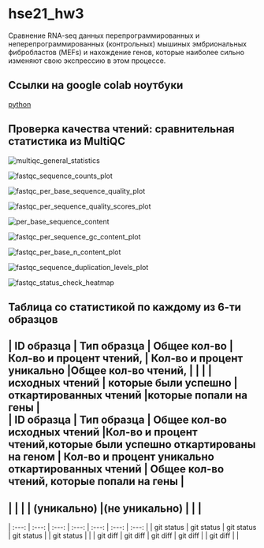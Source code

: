 # hse21_hw3
Сравнение RNA-seq данных перепрограммированных и неперепрограммированных (контрольных) мышиных эмбриональных фибробластов (MEFs) и нахождение генов, которые наиболее сильно изменяют свою экспрессию в этом процессе.


## Ссылки на google colab ноутбуки

[python](https://colab.research.google.com/drive/1mrw_bp7FJ1vmOPdXt5bG8Dxe_JSfH8Ay?usp=sharing)

## Проверка качества чтений: сравнительная статистика из MultiQC

![multiqc_general_statistics](https://user-images.githubusercontent.com/60792064/144526184-3d8651ae-849e-4d85-8be2-ccced4273db5.png)

![fastqc_sequence_counts_plot](https://user-images.githubusercontent.com/60792064/144526266-a3520fe0-fba6-4266-8e87-f888a6dc3b7a.png)

![fastqc_per_base_sequence_quality_plot](https://user-images.githubusercontent.com/60792064/144526338-e2473f9f-32a6-4e68-9d63-2e1d3e8d4e5f.png)

![fastqc_per_sequence_quality_scores_plot](https://user-images.githubusercontent.com/60792064/144526371-2f37dfcd-d92b-4e0c-9ab5-f5502dfae8fe.png)

![per_base_sequence_content](https://user-images.githubusercontent.com/60792064/144526400-ef5aa05d-7a48-4dc6-a346-a495959c8ad5.png)

![fastqc_per_sequence_gc_content_plot](https://user-images.githubusercontent.com/60792064/144526441-a6ca0c76-5a0b-46f1-bc8a-66bc846f8476.png)

![fastqc_per_base_n_content_plot](https://user-images.githubusercontent.com/60792064/144526461-f4259c91-9cd7-4900-b914-a8056bc290cc.png)

![fastqc_sequence_duplication_levels_plot](https://user-images.githubusercontent.com/60792064/144526519-2d997172-08a1-43c0-a0b8-49c0298e41e1.png)

![fastqc_status_check_heatmap](https://user-images.githubusercontent.com/60792064/144526567-6fcfc0b5-1942-40fe-b6c8-04d27823db2b.png)

## Таблица со статистикой по каждому из 6-ти образцов

| ID образца | Тип образца |  Общее кол-во     | Кол-во и процент чтений,            |  Кол-во и процент уникально   |Общее кол-во чтений,   |
|            |             | исходных чтений   | которые были успешно                |  откартированных чтений       |которые попали на гены |                
| ID образца | Тип образца |  Общее кол-во исходных чтений   |Кол-во и процент чтений,которые были успешно откартированы на геном              |   Кол-во и процент уникально                откартированных чтений             |      Общее кол-во чтений,          которые попали на гены       |
----------------------------------------------------------------------------------------------------------------------------------------------
|            |             |                   | (уникально)      |(не уникально)    |                               |                       |
----------------------------------------------------------------------------------------------------------------------------------------------
|   :---:    |    :---:    |      :---:        |      :---:       |  :---:           |           :---:               |        :---:          |
| git status | git status  | git status        | git status       |                  | git status                    |                       |
| git diff   | git diff    | git diff          | git diff         |                  | git diff                      |                       |
